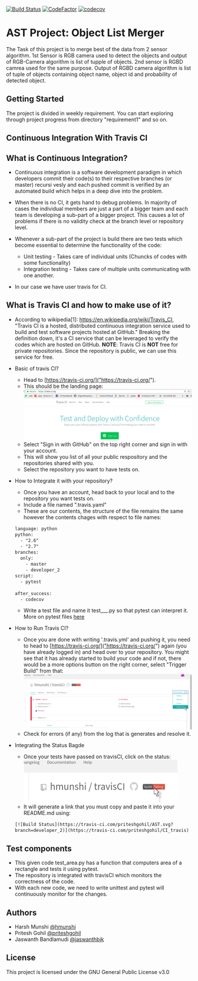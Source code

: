 [![Build Status](https://travis-ci.com/priteshgohil/AST.svg?branch=developer_2)](https://travis-ci.com/priteshgohil/CI_travis)
[![CodeFactor](https://www.codefactor.io/repository/github/priteshgohil/ast/badge/master)](https://www.codefactor.io/repository/github/priteshgohil/ast/overview/master)
[![codecov](https://codecov.io/gh/priteshgohil/AST/branch/master/graph/badge.svg)](https://codecov.io/gh/priteshgohil/AST)

# AST Project: Object List Merger

The Task of this project is to merge best of the data from 2 sensor algorithm. 1st Sensor is RGB camera used to detect the objects and output of RGB-Camera algorithm is list of tupple of objects.
2nd sensor is RGBD camrea used for the same purpose. Output of RGBD camera algorithm is list of tuple of objects containing object name, object id and probability of detected object.
## Getting Started
The project is divided in weekly requirement. You can start exploring through project progress from directory "requirement1" and so on.

## Continuous Integration With Travis CI

## What is Continuous Integration?
* Continuous integration is a software development paradigm in which developers commit their code(s) to their respective branches (or master) recursi
vesly and each pushed commit is verified by an automated build which helps in a deep dive into the problem.

* When there is no CI, it gets hand to debug problems. In majority of cases the individual members are just a part of a bigger team and each team is
developing a sub-part of a bigger project. This causes a lot of problems if there is no validity check at the branch level or repository level.

* Whenever a sub-part of the project is build there are two tests which become essential to determine the functionality of the code:
    * Unit testing - Takes care of individual units (Chuncks of codes with some functionality)
    * Integration testing - Takes care of multiple units communicating with one another.

* In our case we have user travis for CI.

## What is Travis CI and how to make use of it?
* According to wikipedia[1]: https://en.wikipedia.org/wiki/Travis_CI, "Travis CI is a hosted, distributed continuous integration service used to build and test software projects hosted at GitHub." Breaking the definition down, it's a CI service that can be leveraged to verify the codes which are hosted on GitHub. **NOTE**: Travis CI is **NOT** free for private repositories. Since the repository is public, we can use this service for free.

* Basic of travis CI?
    * Head to [https://travis-ci.org/]("https://travis-ci.org/").
    * This should be the landing page: ![alt text](./images/travis.png/ "Logo Title Text 1")
    * Select "Sign in with GitHub" on the top right corner and sign in with your account.
    * This will show you list of all your public respository and the repositories shared with you.
    * Select the repository you want to have tests on.

* How to Integrate it with your repository?
    * Once you have an account, head back to your local and to the repository you want tests on.
    * Include a file named ".travis.yaml"
    * These are our contents, the structure of the file remains the same however the contents chages with respect to file names:
    ```
    language: python
    python:
      - "2.6"
      - "2.7"
    branches:
      only:
        - master
        - developer_2 
    script:
      - pytest

    after_success:
      - codecov
    ```
    * Write a test file and name it test__<name>_.py so that pytest can interpret it. More on pytest files [here](https://docs.pytest.org/en/latest/)

* How to Run Travis CI?
    * Once you are done with writing '.travis.yml' and pushing it, you need to head to [https://travis-ci.org/]("https://travis-ci.org/") again (you have already logged in) and head over to your repository. You might see that it has already started to build your code and if not, there would be a more options button on the right corner, select "Trigger Build" from that: ![alt text](./images/test_travis.png/ "Logo Title Text 1")
    * Check for errors (if any) from the log that is generates and resolve it.

* Integrating the Status Bagde
    * Once your tests have passed on travisCI, click on the status: ![alt text](./images/status.png/ "Logo Title Text 1")
    * It will generate a link that you must copy and paste it into your README.md using:
    ```
    [![Build Status](https://travis-ci.com/priteshgohil/AST.svg?branch=developer_2)](https://travis-ci.com/priteshgohil/CI_travis)
    ```
## Test components
* This given code test_area.py has a function that computers area of a rectangle and tests it using pytest.
* The repository is integrated with travisCI which monitors the correctness of the code.
* With each new code, we need to write unittest and pytest will continuously monitor for the changes.

## Authors
* Harsh Munshi [@hmunshi](https://github.com/hmunshi)
* Pritesh Gohil [@priteshgohil](https://github.com/priteshgohil)
* Jaswanth Bandlamudi [@jaswanthbjk](https://github.com/jaswanthbjk)

## License
This project is licensed under the GNU General Public License v3.0
